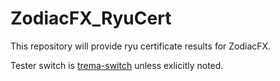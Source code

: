 # ZodiacFX_RyuCert
This repository will provide ryu certificate results for ZodiacFX.

Tester switch is [trema-switch](https://github.com/trema/trema-edge/) unless exlicitly noted.
